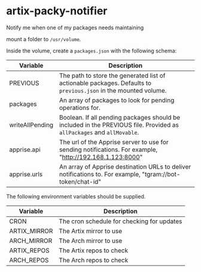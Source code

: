 # artix-packy-notifier

Notify me when one of my packages needs maintaining

mount a folder to `/usr/volume`.

Inside the volume, create a `packages.json` with the following schema:

| Variable        | Description                                                                                                           |
|-----------------|-----------------------------------------------------------------------------------------------------------------------|
| PREVIOUS        | The path to store the generated list of actionable packages. Defaults to `previous.json` in the mounted volume.       |
| packages        | An array of packages to look for pending operations for.                                                              |
| writeAllPending | Boolean. If all pending packages should be included in the PREVIOUS file. Provided as `allPackages` and `allMovable`. |
| apprise.api     | The url of the Apprise server to use for sending notifications. For example, "http://192.168.1.123:8000"              |
| apprise.urls    | An array of Apprise destination URLs to deliver notifications to. For example, "tgram://bot-token/chat-id"            |

The following environment variables should be supplied.

| Variable     | Description                                |
|--------------|--------------------------------------------|
| CRON         | The cron schedule for checking for updates |
| ARTIX_MIRROR | The Artix mirror to use                    |
| ARCH_MIRROR  | The Arch mirror to use                     |
| ARTIX_REPOS  | The Artix repos to check                   |
| ARCH_REPOS   | The Arch repos to check                    |